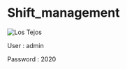 # Shift_management<br>

<img src="https://i.ibb.co/72RpVFn/img1.jpg" alt="Los Tejos" />

User : admin<br>

Password : 2020<br>
